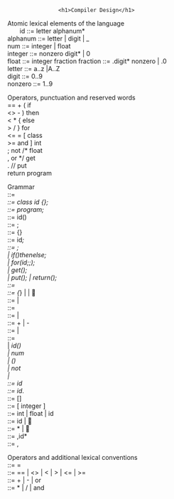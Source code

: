 					<h1>Compiler Design</h1>
			
Atomic lexical elements of the language <br>
&nbsp;&nbsp;&nbsp;&nbsp;&nbsp;&nbsp;	id ::= letter alphanum* <br>
	alphanum ::= letter | digit | _<br>
	num ::= integer | float <br>
	integer ::= nonzero digit* | 0 <br>
	float ::= integer fraction
	fraction ::= .digit* nonzero | .0 <br>
	letter ::= a..z |A..Z <br>
	digit ::= 0..9 <br>
	nonzero ::= 1..9 <br>
	
Operators, punctuation and reserved words <br>
	== 	+ 	( 	if <br>
	<> 	- 	) 	then <br>
	< 	* 	{ 	else <br>
	> 	/ 	} 	for <br> 
	<=	=	[	class <br>
	>= 	and 	] 	int <br>
	;	not 	/* 	float <br>
	, 	or 	*/	 get <br>
	. 	// 	put <br>
	return	program <br>
	
Grammar <br>
	<prog> ::= <classDecl>*<progBody> <br>
	<classDecl> ::= class id {<varDecl>*<funcDef>*}; <br>
	<progBody> ::= program<funcBody>;<funcDef>* <br>
	<funcHead> ::= <type>id(<fParams>) <br>
	<funcDef> ::= <funcHead><funcBody>; <br>
	<funcBody> ::= {<varDecl>*<statement>*} <br>
	<varDecl> ::= <type>id<arraySize>*; <br>
	<statement> ::= <assignStat>; <br>
	| if(<expr>)then<statBlock>else<statBlock>; <br>
	| for(<type>id<assignOp><expr>;<relExpr>;<assignStat>)<statBlock>; <br>
	| get(<variable>); <br>
	| put(<expr>);
	| return(<expr>); <br>
	<assignStat> ::= <variable><assignOp><expr> <br>
	<statBlock> ::= {<statement>*} | <statement> |    <br>
	<expr> ::= <arithExpr> | <relExpr>   <br>
	<relExpr> ::= <arithExpr><relOp><arithExpr>   <br> 
	<arithExpr> ::= <arithExpr><addOp><term> | <term> <br>
	<sign> ::= + | -  <br>
	<term> ::= <term><multOp><factor> | <factor> <br>
	<factor> ::= <variable> <br>
	| <idnest>*id(<aParams>) <br>
	| num   <br>
	| (<arithExpr>) <br>
	| not<factor> <br>
	| <sign><factor> <br> 
	<variable> ::= <idnest>*id<indice>* <br>
	<idnest> ::= id<indice>*.  <br>
	<indice> ::= [<arithExpr>] <br>
	<arraySize> ::= [ integer ] <br>
	<type> ::= int | float | id <br>
	<fParams> ::= <type>id<arraySize>*<fParamsTail>* |  <br>
	<aParams> ::= <expr><aParamsTail>* |   <br>
	<fParamsTail> ::= ,<type>id<arraySize>* <br>
	<aParamsTail> ::= ,<expr> <br>

Operators and additional lexical conventions   <br>
	<assignOp> ::= =   <br>
	<relOp> ::= == | <> | < | > | <= | >= <br>
	<addOp> ::= + | - | or <br>
	<multOp> ::= * | / | and <br>

